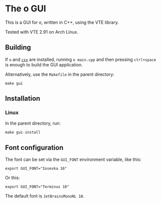 # The o GUI

This is a GUI for o, written in C++, using the VTE library.

Tested with VTE 2.91 on Arch Linux.

## Building

If `o` and [`cxx`](https://github.com/xyproto/cxx) are installed, running `o main.cpp` and then pressing `ctrl+space` is enough to build the GUI application.

Alternatively, use the `Makefile` in the parent directory:

    make gui

## Installation

### Linux

In the parent directory, run:

    make gui-install

## Font configuration

The font can be set via the `GUI_FONT` environment variable, like this:

    export GUI_FONT="Iosevka 16"

Or this:

    export GUI_FONT="Terminus 10"

The default font is `JetBrainsMonoNL 10`.
